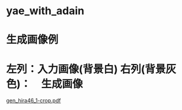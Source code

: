 # yae_with_adain
# 生成画像例
# 左列：入力画像(背景白) 右列(背景灰色)：　生成画像
[gen_hira46_1-crop.pdf](https://github.com/kitagawatomoki/yae_with_adain/files/11108945/gen_hira46_1-crop.pdf)

